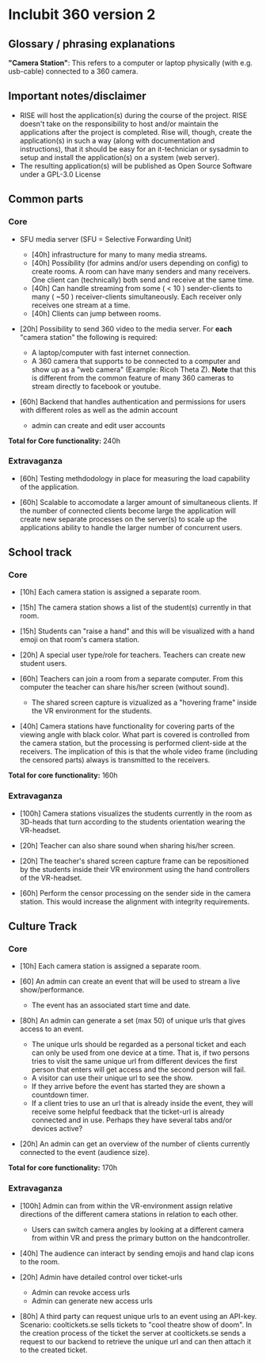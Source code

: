 # Inclubit 360 version 2

## Glossary / phrasing explanations
**"Camera Station"**: This refers to a computer or laptop physically (with e.g. usb-cable) connected to a 360 camera.

## Important notes/disclaimer
- RISE will host the application(s) during the course of the project. RISE doesn't take on the responsibility to host and/or maintain the applications after the project is completed. Rise will, though, create the application(s) in such a way (along with documentation and instructions), that it should be easy for an it-technician or sysadmin to setup and install the application(s) on a system (web server).
- The resulting application(s) will be published as Open Source Software under a GPL-3.0 License


## Common parts
### Core
- SFU media server (SFU = Selective Forwarding Unit)
  - [40h] infrastructure for many to many media streams.
  - [40h] Possibility (for admins and/or users depending on config) to create rooms. A room can have many senders and many receivers. One client can (technically) both send and receive at the same time.
  - [40h] Can handle streaming from some ( < 10 ) sender-clients to many ( ~50 ) receiver-clients simultaneously. Each receiver only receives one stream at a time.
  <!-- - [20h] Receiveing clients can switch/choose between the sending streams. -->
  - [40h] Clients can jump between rooms.


- [20h] Possibility to send 360 video to the media server. For **each** "camera station" the following is required:
  - A laptop/computer with fast internet connection.
  - A 360 camera that supports to be connected to a computer and show up as a "web camera" (Example: Ricoh Theta Z). **Note** that this is different from the common feature of many 360 cameras to stream directly to facebook or youtube.

- [60h] Backend that handles authentication and permissions for users with different roles as well as the admin account
  - admin can create and edit user accounts

**Total for Core functionality:** 240h

### Extravaganza
- [60h] Testing methdodology in place for measuring the load capability of the application.

- [60h] Scalable to accomodate a larger amount of simultaneous clients. If the number of connected clients become large the application will create new separate processes on the server(s) to scale up the applications ability to handle the larger number of concurrent users.





## School track
### Core
- [10h] Each camera station is assigned a separate room.

- [15h] The camera station shows a list of the student(s) currently in that room.

- [15h] Students can "raise a hand" and this will be visualized with a hand emoji on that room's camera station.

- [20h] A special user type/role for teachers. Teachers can create new student users.

- [60h] Teachers can join a room from a separate computer. From this computer the teacher can share his/her screen (without sound).
  - The shared screen capture is vizualized as a "hovering frame" inside the VR environment for the students.

- [40h] Camera stations have functionality for covering parts of the viewing angle with black color. What part is covered is controlled from the camera station, but the processing is performed client-side at the receivers. The implication of this is that the whole video frame (including the censored parts) always is transmitted to the receivers.

**Total for core functionality:** 160h

### Extravaganza
- [100h] Camera stations visualizes the students currently in the room as 3D-heads that turn according to the students orientation wearing the VR-headset.

- [20h] Teacher can also share sound when sharing his/her screen.

- [20h] The teacher's shared screen capture frame can be repositioned by the students inside their VR environment using the hand controllers of the VR-headset.

- [60h] Perform the censor processing on the sender side in the camera station. This would increase the alignment with integrity requirements.


## Culture Track
### Core
- [10h] Each camera station is assigned a separate room.

- [60] An admin can create an event that will be used to stream a live show/performance.
  - The event has an associated start time and date.

- [80h] An admin can generate a set (max 50) of unique urls that gives access to an event.
  - The unique urls should be regarded as a personal ticket and each can only be used from one device at a time. That is, if two persons tries to visit the same unique url from different devices the first person that enters will get access and the second person will fail.
  - A visitor can use their unique url to see the show.
  - If they arrive before the event has started they are shown a countdown timer.
  - If a client tries to use an url that is already inside the event, they will receive some helpful feedback that the ticket-url is already connected and in use. Perhaps they have several tabs and/or devices active?

- [20h] An admin can get an overview of the number of clients currently connected to the event (audience size).

**Total for core functionality:** 170h

### Extravaganza
- [100h] Admin can from within the VR-environment assign relative directions of the different camera stations in relation to each other.
  - Users can switch camera angles by looking at a different camera from within VR and press the primary button on the handcontroller.

- [40h] The audience can interact by sending emojis and hand clap icons to the room.

- [20h] Admin have detailed control over ticket-urls
  - Admin can revoke access urls
  - Admin can generate new access urls

- [80h] A third party can request unique urls to an event using an API-key. Scenario: cooltickets.se sells tickets to "cool theatre show of doom". In the creation process of the ticket the server at cooltickets.se sends a request to our backend to retrieve the unique url and can then attach it to the created ticket.